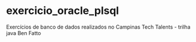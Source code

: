 # exercicio_oracle_plsql
Exercícios de banco de dados realizados no Campinas Tech Talents - trilha java Ben Fatto
